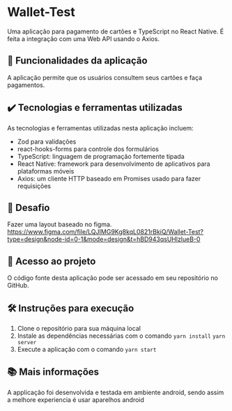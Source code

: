 
# Wallet-Test #

Uma aplicação para pagamento de cartões e TypeScript no React Native. É feita a integração com uma Web API usando o Axios.

## 🔨 Funcionalidades da aplicação ##

A aplicação permite que os usuários consultem seus cartões e faça pagamentos.

## ✔️ Tecnologias e ferramentas utilizadas ##

As tecnologias e ferramentas utilizadas nesta aplicação incluem:

* Zod para validações
* react-hooks-forms para controle dos formulários
* TypeScript: linguagem de programação fortemente tipada
* React Native: framework para desenvolvimento de aplicativos para plataformas móveis
* Axios: um cliente HTTP baseado em Promises usado para fazer requisições

## 🎯 Desafio ##

   Fazer uma layout baseado no figma.
   https://www.figma.com/file/LQJIMG9Kg8kqL0821rBkiQ/Wallet-Test?type=design&node-id=0-1&mode=design&t=hBD943qsUHlzlueB-0

## 📁 Acesso ao projeto ##

O código fonte desta aplicação pode ser acessado em seu repositório no GitHub.

## 🛠️ Instruções para execução ##

1. Clone o repositório para sua máquina local
2. Instale as dependências necessárias com o comando
`yarn install`
`yarn server`
3. Execute a aplicação com o comando
`yarn start`

## 📚 Mais informações ##

A applicação foi desenvolvida e testada em ambiente android, sendo assim a melhore experiencia é usar aparelhos android
